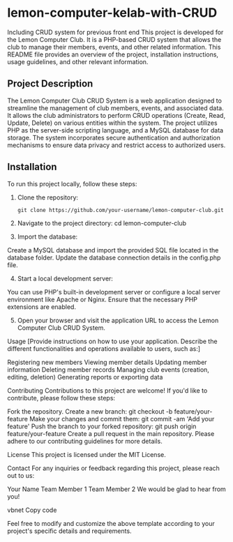 # lemon-computer-kelab-with-CRUD


Including CRUD system for previous front end
This project is developed for the Lemon Computer Club. It is a PHP-based CRUD system that allows the club to manage their members, events, and other related information. This README file provides an overview of the project, installation instructions, usage guidelines, and other relevant information.

## Project Description

The Lemon Computer Club CRUD System is a web application designed to streamline the management of club members, events, and associated data. It allows the club administrators to perform CRUD operations (Create, Read, Update, Delete) on various entities within the system. The project utilizes PHP as the server-side scripting language, and a MySQL database for data storage. The system incorporates secure authentication and authorization mechanisms to ensure data privacy and restrict access to authorized users.

## Installation

To run this project locally, follow these steps:

1. Clone the repository:
   ```shell
   git clone https://github.com/your-username/lemon-computer-club.git
2. Navigate to the project directory:
cd lemon-computer-club

3. Import the database:

Create a MySQL database and import the provided SQL file located in the database folder.
Update the database connection details in the config.php file.

4. Start a local development server:

You can use PHP's built-in development server or configure a local server environment like Apache or Nginx.
Ensure that the necessary PHP extensions are enabled.

5. Open your browser and visit the application URL to access the Lemon Computer Club CRUD System.

Usage
[Provide instructions on how to use your application. Describe the different functionalities and operations available to users, such as:]

Registering new members
Viewing member details
Updating member information
Deleting member records
Managing club events (creation, editing, deletion)
Generating reports or exporting data

Contributing
Contributions to this project are welcome! If you'd like to contribute, please follow these steps:

Fork the repository.
Create a new branch: git checkout -b feature/your-feature
Make your changes and commit them: git commit -am 'Add your feature'
Push the branch to your forked repository: git push origin feature/your-feature
Create a pull request in the main repository.
Please adhere to our contributing guidelines for more details.

License
This project is licensed under the MIT License.

Contact
For any inquiries or feedback regarding this project, please reach out to us:

Your Name
Team Member 1
Team Member 2
We would be glad to hear from you!

vbnet
Copy code

Feel free to modify and customize the above template according to your project's specific details and requirements.







